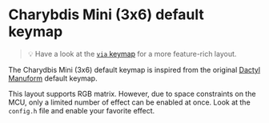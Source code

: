 # Charybdis Mini (3x6) default keymap

> :bulb: Have a look at the [`via` keymap](../via) for a more feature-rich layout.

The Charydbis Mini (3x6) default keymap is inspired from the original [Dactyl Manuform](../../../../../handwired/dactyl_manuform) default keymap.

This layout supports RGB matrix. However, due to space constraints on the MCU, only a limited number of effect can be enabled at once. Look at the `config.h` file and enable your favorite effect.

